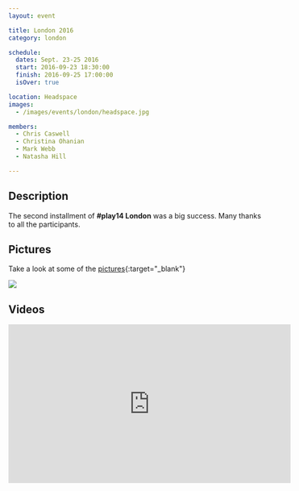 ```yaml
---
layout: event

title: London 2016
category: london

schedule:
  dates: Sept. 23-25 2016
  start: 2016-09-23 18:30:00
  finish: 2016-09-25 17:00:00
  isOver: true

location: Headspace
images:
  - /images/events/london/headspace.jpg

members:
  - Chris Caswell
  - Christina Ohanian
  - Mark Webb
  - Natasha Hill

---
```


## Description
The second installment of **#play14 London** was a big success.
Many thanks to all the participants.

## Pictures
Take a look at some of the [pictures](https://goo.gl/photos/Ts27UBPi53uxf6k79){:target="_blank"}

<a href='https://goo.gl/photos/Ts27UBPi53uxf6k79' target="_blank">
  <img src='https://lh3.googleusercontent.com/UsiPuU0-StAZdXIl_fDTJ-yGFtXaebTGlKkDNL6TXadbnFFaW2kVtEXdMvUKYegpYnKhbdBrNraYVGUOQyyGtVHWaLYTDh69Yr7j-QFxwjZAGYThyZf9wXKMurGrwR4sYShb_A' />
</a>


## Videos

<iframe width="560" height="315" src="https://www.youtube.com/embed/videoseries?list=PL6VQoC829PV1OeuRClBIrqdrvQ9f-StG2" frameborder="0" allowfullscreen></iframe>
